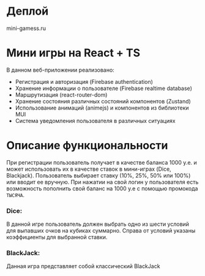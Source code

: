 # Деплой
mini-gamess.ru
# Мини игры на React + TS
В данном веб-приложении реализовано:
 - Регистрация и авторизация (Firebase authentication)
 - Хранение информации о пользователе (Firebase realtime database)
 - Маршрутизация (react-router-dom)
 - Хранение состояния различных состояний компонентов (Zustand)
 - Использование анимаций (animejs) и компонентов из библиотеки MUI
 - Система уведомления пользователя в различных ситуациях
# Описание функциональности
При регистрации пользователь получает в качестве баланса 1000 у.е. и может использовать их в качестве ставок в мини-играх (Dice, Blackjack). Пользователь выбирает ставку (10%, 25%, 50% или 100%) или вводит ее вручную.
При нажатии на свой логин у пользователя есть возможность пополнить свой баланс на 1000 у.е с помощью промокода `ТЫСЯЧА`.
### Dice:
В данной игре пользователь должен выбрать одно из шести условий для выпавших очков на кубиках суммарно. Справа от условий указаны коэффициенты для выбранной ставки.
### BlackJack:
Данная игра представляет собой классический BlackJack
